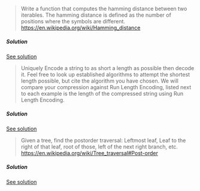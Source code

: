 > Write a function that computes the hamming distance between two iterables. The hamming distance is defined as the number of positions where the symbols are different. <https://en.wikipedia.org/wiki/Hamming_distance>

##### Solution

[See solution](./hamming_distance.py)

> Uniquely Encode a string to as short a length as possible then decode it. Feel free to look up established algorithms to attempt the shortest length possible, but cite the algorithm you have chosen. We will compare your compression against Run Length Encoding, listed next to each example is the length of the compressed string using Run Length Encoding.

##### Solution

[See solution](./string_compression.py)

> Given a tree, find the postorder traversal: Leftmost leaf, Leaf to the right of that leaf, root of those, left of the next right branch, etc.
<https://en.wikipedia.org/wiki/Tree_traversal#Post-order>

##### Solution

[See solution](./post_order_traversal.py)
